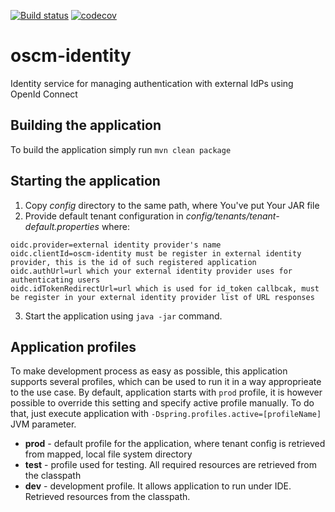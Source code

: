 [![Build status](https://travis-ci.org/servicecatalog/oscm-identity.svg?branch=master)](https://travis-ci.org/servicecatalog/oscm-identity)
[![codecov](https://codecov.io/gh/servicecatalog/oscm-identity/branch/master/graph/badge.svg)](https://codecov.io/gh/servicecatalog/oscm-identity)

# oscm-identity
Identity service for managing authentication with external IdPs using OpenId Connect

## Building the application
To build the application simply run `mvn clean package`

## Starting the application
1. Copy *config* directory to the same path, where You've put Your JAR file
2. Provide default tenant configuration in *config/tenants/tenant-default.properties* where:
```properties
oidc.provider=external identity provider's name
oidc.clientId=oscm-identity must be register in external identity provider, this is the id of such registered application
oidc.authUrl=url which your external identity provider uses for authenticating users
oidc.idTokenRedirectUrl=url which is used for id_token callbcak, must be register in your external identity provider list of URL responses
```
3. Start the application using `java -jar` command. 

## Application profiles

To make development process as easy as possible, this application supports several profiles, which can be used to run it in a way approprieate to the use case.
By default, application starts with `prod` profile, it is however possible to override this setting and specify active profile manually. To do that, just execute application with `-Dspring.profiles.active=[profileName]` JVM parameter. 

- **prod** - default profile for the application, where tenant config is retrieved from mapped, local file system directory
- **test** - profile used for testing. All required resources are retrieved from the classpath
- **dev** - development profile. It allows application to run under IDE. Retrieved resources from the classpath.